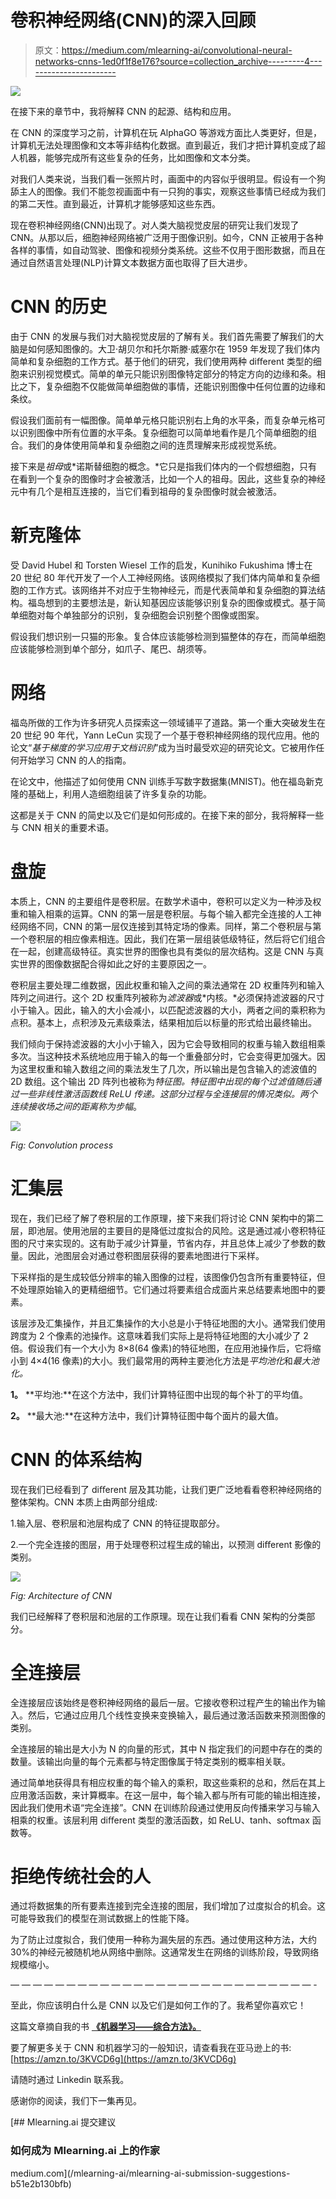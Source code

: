 # 卷积神经网络(CNN)的深入回顾

> 原文：<https://medium.com/mlearning-ai/convolutional-neural-networks-cnns-1ed0f1f8e176?source=collection_archive---------4----------------------->

![](img/04efb0fd1a809e3b0f4a336e710ee597.png)

在接下来的章节中，我将解释 CNN 的起源、结构和应用。

在 CNN 的深度学习之前，计算机在玩 AlphaGO 等游戏方面比人类更好，但是，计算机无法处理图像和文本等非结构化数据。直到最近，我们才把计算机变成了超人机器，能够完成所有这些复杂的任务，比如图像和文本分类。

对我们人类来说，当我们看一张照片时，画面中的内容似乎很明显。假设有一个狗舔主人的图像。我们不能忽视画面中有一只狗的事实，观察这些事情已经成为我们的第二天性。直到最近，计算机才能够感知这些东西。

现在卷积神经网络(CNN)出现了。对人类大脑视觉皮层的研究让我们发现了 CNN。从那以后，细胞神经网络被广泛用于图像识别。如今，CNN 正被用于各种各样的事情，如自动驾驶、图像和视频分类系统。这些不仅用于图形数据，而且在通过自然语言处理(NLP)计算文本数据方面也取得了巨大进步。

# CNN 的历史

由于 CNN 的发展与我们对大脑视觉皮层的了解有关。我们首先需要了解我们的大脑是如何感知图像的。大卫·胡贝尔和托尔斯滕·威塞尔在 1959 年发现了我们体内简单和复杂细胞的工作方式。基于他们的研究，我们使用两种 diﬀerent 类型的细胞来识别视觉模式。简单的单元只能识别图像特定部分的特定方向的边缘和条。相比之下，复杂细胞不仅能做简单细胞做的事情，还能识别图像中任何位置的边缘和条纹。

假设我们面前有一幅图像。简单单元格只能识别右上角的水平条，而复杂单元格可以识别图像中所有位置的水平条。复杂细胞可以简单地看作是几个简单细胞的组合。我们的身体使用简单和复杂细胞之间的连贯理解来形成视觉系统。

接下来是*祖母*或*诺斯替细胞的概念。*它只是指我们体内的一个假想细胞，只有在看到一个复杂的图像时才会被激活，比如一个人的祖母。因此，这些复杂的神经元中有几个是相互连接的，当它们看到祖母的复杂图像时就会被激活。

# 新克隆体

受 David Hubel 和 Torsten Wiesel 工作的启发，Kunihiko Fukushima 博士在 20 世纪 80 年代开发了一个人工神经网络。该网络模拟了我们体内简单和复杂细胞的工作方式。该网络并不对应于生物神经元，而是代表简单和复杂细胞的算法结构。福岛想到的主要想法是，新认知基因应该能够识别复杂的图像或模式。基于简单细胞对每个单独部分的识别，复杂细胞会识别整个图像或图案。

假设我们想识别一只猫的形象。复合体应该能够检测到猫整体的存在，而简单细胞应该能够检测到单个部分，如爪子、尾巴、胡须等。

# 网络

福岛所做的工作为许多研究人员探索这一领域铺平了道路。第一个重大突破发生在 20 世纪 90 年代，Yann LeCun 实现了一个基于卷积神经网络的现代应用。他的论文“*基于梯度的学习应用于文档识别*”成为当时最受欢迎的研究论文。它被用作任何开始学习 CNN 的人的指南。

在论文中，他描述了如何使用 CNN 训练手写数字数据集(MNIST)。他在福岛新克隆的基础上，利用人造细胞组装了许多复杂的功能。

这都是关于 CNN 的简史以及它们是如何形成的。在接下来的部分，我将解释一些与 CNN 相关的重要术语。

# 盘旋

本质上，CNN 的主要组件是卷积层。在数学术语中，卷积可以定义为一种涉及权重和输入相乘的运算。CNN 的第一层是卷积层。与每个输入都完全连接的人工神经网络不同，CNN 的第一层仅连接到其特定场的像素。同样，第二个卷积层与第一个卷积层的相应像素相连。因此，我们在第一层组装低级特征，然后将它们组合在一起，创建高级特征。真实世界的图像也具有类似的层次结构。这是 CNN 与真实世界的图像数据配合得如此之好的主要原因之一。

卷积层主要处理二维数据，因此权重和输入之间的乘法通常在 2D 权重阵列和输入阵列之间进行。这个 2D 权重阵列被称为*滤波器*或*内核。*必须保持滤波器的尺寸小于输入。因此，输入的大小会减小，以匹配滤波器的大小，两者之间的乘积称为点积。基本上，点积涉及元素级乘法，结果相加后以标量的形式给出最终输出。

我们倾向于保持滤波器的大小小于输入，因为它会导致相同的权重与输入数组相乘多次。当这种技术系统地应用于输入的每一个重叠部分时，它会变得更加强大。因为这里权重和输入数组之间的乘法发生了几次，所以输出是包含输入的滤波值的 2D 数组。这个输出 2D 阵列也被称为*特征图。*特征图中出现的每个过滤值随后通过一些非线性激活函数线 ReLU 传递。这部分过程与全连接层的情况类似。两个连续接收场之间的距离称为*步幅*。

![](img/5eda14c306649c1547103f5578346238.png)

*Fig: Convolution process*

# 汇集层

现在，我们已经了解了卷积层的工作原理，接下来我们将讨论 CNN 架构中的第二层，即池层。使用池层的主要目的是降低过度拟合的风险。这是通过减小卷积特征图的尺寸来实现的。这有助于减少计算量，节省内存，并且总体上减少了参数的数量。因此，池图层会对通过卷积图层获得的要素地图进行下采样。

下采样指的是生成较低分辨率的输入图像的过程，该图像仍包含所有重要特征，但不处理原始输入的更精细细节。它们通过将要素组合成面片来总结要素地图中的要素。

该层涉及汇集操作，并且汇集操作的大小总是小于特征地图的大小。通常我们使用跨度为 2 个像素的池操作。这意味着我们实际上是将特征地图的大小减少了 2 倍。假设我们有一个大小为 8×8(64 像素)的特征地图，在应用池操作后，它将缩小到 4×4(16 像素)的大小。我们最常用的两种主要池化方法是*平均池化*和*最大池化。*

**1。** **平均池:**在这个方法中，我们计算特征图中出现的每个补丁的平均值。

**2。** **最大池:**在这种方法中，我们计算特征图中每个面片的最大值。

# CNN 的体系结构

现在我们已经看到了 diﬀerent 层及其功能，让我们更广泛地看看卷积神经网络的整体架构。CNN 本质上由两部分组成:

1.输入层、卷积层和池层构成了 CNN 的特征提取部分。

2.一个完全连接的图层，用于处理卷积过程生成的输出，以预测 diﬀerent 影像的类别。

![](img/2eaaa23e6a3b9051fdd1c9d1b998823e.png)

*Fig: Architecture of CNN*

我们已经解释了卷积层和池层的工作原理。现在让我们看看 CNN 架构的分类部分。

# 全连接层

全连接层应该始终是卷积神经网络的最后一层。它接收卷积过程产生的输出作为输入。然后，它通过应用几个线性变换来变换输入，最后通过激活函数来预测图像的类别。

全连接层的输出是大小为 N 的向量的形式，其中 N 指定我们的问题中存在的类的数量。该输出向量的每个元素都与特定图像属于特定类别的概率相关联。

通过简单地获得具有相应权重的每个输入的乘积，取这些乘积的总和，然后在其上应用激活函数，来计算概率。在这一层中，每个输入都与所有可能的输出相连接，因此我们使用术语“完全连接”。CNN 在训练阶段通过使用反向传播来学习与输入相乘的权重。该层利用 diﬀerent 类型的激活函数，如 ReLU、tanh、softmax 函数等。

# 拒绝传统社会的人

通过将数据集的所有要素连接到完全连接的图层，我们增加了过度拟合的机会。这可能导致我们的模型在测试数据上的性能下降。

为了防止过度拟合，我们使用一种称为漏失层的东西。通过使用这种方法，大约 30%的神经元被随机地从网络中删除。这通常发生在网络的训练阶段，导致网络规模缩小。

— — — — — — — — — — — — — — — — — — — — — — — — — — — -

至此，你应该明白什么是 CNN 以及它们是如何工作的了。我希望你喜欢它！

这篇文章摘自我的书 [**《机器学习——综合方法》。**](https://amzn.to/3KVCD6g)

要了解更多关于 CNN 和机器学习的一般知识，请查看我在亚马逊上的书:[https://amzn.to/3KVCD6g](https://amzn.to/3KVCD6g)

请随时通过 Linkedin 联系我。

感谢你的阅读，我们下一集再见。

[](/mlearning-ai/mlearning-ai-submission-suggestions-b51e2b130bfb) [## Mlearning.ai 提交建议

### 如何成为 Mlearning.ai 上的作家

medium.com](/mlearning-ai/mlearning-ai-submission-suggestions-b51e2b130bfb)